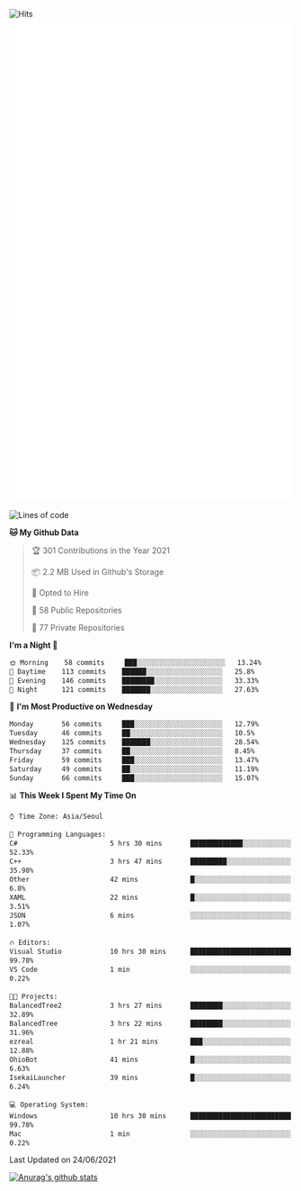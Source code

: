 ![Hits](https://hits.seeyoufarm.com/api/count/incr/badge.svg?url=https%3A%2F%2Fgithub.com%2Fkokose1234&count_bg=%2379C83D&title_bg=%23555555&icon=apple.svg&icon_color=%23E7E7E7&title=hits&edge_flat=false)
<br/>
![Metrics](https://github.com/kokose1234/kokose1234/blob/main/github-metrics.svg)

<!--START_SECTION:waka-->
![Lines of code](https://img.shields.io/badge/From%20Hello%20World%20I%27ve%20Written-13.2%20million%20lines%20of%20code-blue)

**🐱 My Github Data** 

> 🏆 301 Contributions in the Year 2021
 > 
> 📦 2.2 MB Used in Github's Storage 
 > 
> 💼 Opted to Hire
 > 
> 📜 58 Public Repositories 
 > 
> 🔑 77 Private Repositories  
 > 
**I'm a Night 🦉** 

```text
🌞 Morning    58 commits     ███░░░░░░░░░░░░░░░░░░░░░░   13.24% 
🌆 Daytime    113 commits    ██████░░░░░░░░░░░░░░░░░░░   25.8% 
🌃 Evening    146 commits    ████████░░░░░░░░░░░░░░░░░   33.33% 
🌙 Night      121 commits    ███████░░░░░░░░░░░░░░░░░░   27.63%

```
📅 **I'm Most Productive on Wednesday** 

```text
Monday       56 commits     ███░░░░░░░░░░░░░░░░░░░░░░   12.79% 
Tuesday      46 commits     ██░░░░░░░░░░░░░░░░░░░░░░░   10.5% 
Wednesday    125 commits    ███████░░░░░░░░░░░░░░░░░░   28.54% 
Thursday     37 commits     ██░░░░░░░░░░░░░░░░░░░░░░░   8.45% 
Friday       59 commits     ███░░░░░░░░░░░░░░░░░░░░░░   13.47% 
Saturday     49 commits     ██░░░░░░░░░░░░░░░░░░░░░░░   11.19% 
Sunday       66 commits     ███░░░░░░░░░░░░░░░░░░░░░░   15.07%

```


📊 **This Week I Spent My Time On** 

```text
⌚︎ Time Zone: Asia/Seoul

💬 Programming Languages: 
C#                       5 hrs 30 mins       █████████████░░░░░░░░░░░░   52.33% 
C++                      3 hrs 47 mins       █████████░░░░░░░░░░░░░░░░   35.98% 
Other                    42 mins             █░░░░░░░░░░░░░░░░░░░░░░░░   6.8% 
XAML                     22 mins             █░░░░░░░░░░░░░░░░░░░░░░░░   3.51% 
JSON                     6 mins              ░░░░░░░░░░░░░░░░░░░░░░░░░   1.07%

🔥 Editors: 
Visual Studio            10 hrs 30 mins      █████████████████████████   99.78% 
VS Code                  1 min               ░░░░░░░░░░░░░░░░░░░░░░░░░   0.22%

🐱‍💻 Projects: 
BalancedTree2            3 hrs 27 mins       ████████░░░░░░░░░░░░░░░░░   32.89% 
BalancedTree             3 hrs 22 mins       ████████░░░░░░░░░░░░░░░░░   31.96% 
ezreal                   1 hr 21 mins        ███░░░░░░░░░░░░░░░░░░░░░░   12.88% 
OhioBot                  41 mins             █░░░░░░░░░░░░░░░░░░░░░░░░   6.63% 
IsekaiLauncher           39 mins             █░░░░░░░░░░░░░░░░░░░░░░░░   6.24%

💻 Operating System: 
Windows                  10 hrs 30 mins      █████████████████████████   99.78% 
Mac                      1 min               ░░░░░░░░░░░░░░░░░░░░░░░░░   0.22%

```


 Last Updated on 24/06/2021
<!--END_SECTION:waka-->

[![Anurag's github stats](https://github-readme-stats.vercel.app/api?username=kokose1234&theme=dracula)](https://github.com/anuraghazra/github-readme-stats)



	
